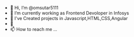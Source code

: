 - 👋 Hi, I’m @omsutar5111
- 👀 I’m currently working as Frontend Devoloper in Infosys
- 🌱 I've Created projects in Javascript,HTML,CSS,Angular
- 💞️
- 📫 How to reach me ...

<!---
omsutar5111/omsutar5111 is a ✨ special ✨ repository because its `README.md` (this file) appears on your GitHub profile.
You can click the Preview link to take a look at your changes.
--->
